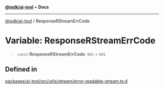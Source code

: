 [**@isdk/ai-tool**](../README.md) • **Docs**

***

[@isdk/ai-tool](../globals.md) / ResponseRStreamErrCode

# Variable: ResponseRStreamErrCode

> `const` **ResponseRStreamErrCode**: `601` = `601`

## Defined in

[packages/ai-tool/src/utils/stream/error-readable-stream.ts:4](https://github.com/isdk/ai-tool.js/blob/e324043799402aa2caa41711a9168487ab85c166/src/utils/stream/error-readable-stream.ts#L4)
